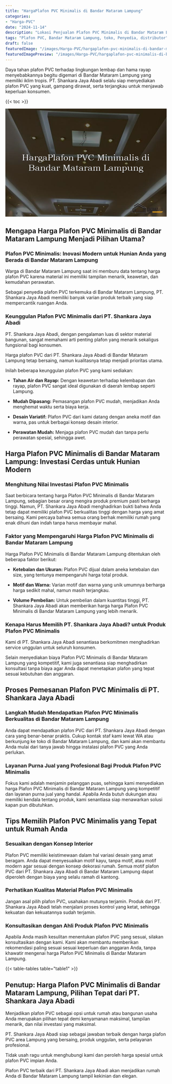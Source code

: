```yaml
---
title: "HargaPlafon PVC Minimalis di Bandar Mataram Lampung"
categories:
- "Harga-PVC"
date: "2024-11-14"
description: "Lokasi Penjualan Plafon PVC Minimalis di Bandar Mataram Lampung untuk rumah, perkantoran, serta toko. Produk berkualitas, pilihan motif, pilihan warna menarik, beserta layanan penempatan ditangani oleh tim berpengalaman serta kepastian resmi!|Servis penyediaan Plafon PVC Minimalis di Bandar Mataram Lampung bagi kebutuhan hunian, perkantoran, atau gerai, beserta panel unggulan dan penempatan oleh tenaga ahli profesional dan garansi resmi.|Pilihan Plafon PVC Minimalis di Bandar Mataram Lampung yang terbukti bagi hunian, office, serta gerai, dengan material terbaik dan penempatan ditangani oleh tenaga ahli berpengalaman serta kepastian resmi.|Penyediaan Plafon PVC Minimalis di Bandar Mataram Lampung bagi tempat tinggal, kantor, dan gerai, dengan produk unggulan dan instalasi oleh tenaga ahli profesional, lengkap beserta garansi resmi.}"
tags: "Plafon PVC, Bandar Mataram Lampung, toko, Penyedia, distributor"
draft: false
featuredImage: "/images/Harga-PVC/hargaplafon-pvc-minimalis-di-bandar-mataram-lampung.png"
featuredImagePreview: "/images/Harga-PVC/hargaplafon-pvc-minimalis-di-bandar-mataram-lampung.png"
---
```


Daya tahan plafon PVC terhadap lingkungan lembap dan hama rayap menyebabkannya begitu digemari di Bandar Mataram Lampung yang memiliki iklim tropis. PT. Shankara Jaya Abadi selalu siap menyediakan plafon PVC yang kuat, gampang dirawat, serta terjangkau untuk menjawab keperluan konsumen.

{{< toc >}}

![HargaPlafon PVC Minimalis di Bandar Mataram Lampung](/images/Harga-PVC/HargaPlafon-PVC-Minimalis-di-Bandar-Mataram-Lampung.png)

## Mengapa Harga Plafon PVC Minimalis di Bandar Mataram Lampung Menjadi Pilihan Utama?

### Plafon PVC Minimalis: Inovasi Modern untuk Hunian Anda yang Berada di Bandar Mataram Lampung

Warga di Bandar Mataram Lampung saat ini memburu data tentang harga plafon PVC karena material ini memiliki tampilan menarik, keawetan, dan kemudahan perawatan.

Sebagai penyedia plafon PVC terkemuka di Bandar Mataram Lampung, PT. Shankara Jaya Abadi memiliki banyak varian produk terbaik yang siap mempercantik ruangan Anda.

### Keunggulan Plafon PVC Minimalis dari PT. Shankara Jaya Abadi

PT. Shankara Jaya Abadi, dengan pengalaman luas di sektor material bangunan, sangat memahami arti penting plafon yang menarik sekaligus fungsional bagi konsumen.

Harga plafon PVC dari PT. Shankara Jaya Abadi di Bandar Mataram Lampung tetap bersaing, namun kualitasnya tetap menjadi prioritas utama.

Inilah beberapa keunggulan plafon PVC yang kami sediakan:

- **Tahan Air dan Rayap:** Dengan keawetan terhadap kelembapan dan rayap, plafon PVC sangat ideal digunakan di daerah lembap seperti Lampung.

- **Mudah Dipasang:** Pemasangan plafon PVC mudah, menjadikan Anda menghemat waktu serta biaya kerja.

- **Desain Variatif:** Plafon PVC dari kami datang dengan aneka motif dan warna, pas untuk berbagai konsep desain interior.

- **Perawatan Mudah:** Menjaga plafon PVC mudah dan tanpa perlu perawatan spesial, sehingga awet.

## Harga Plafon PVC Minimalis di Bandar Mataram Lampung: Investasi Cerdas untuk Hunian Modern

### Menghitung Nilai Investasi Plafon PVC Minimalis

Saat berbicara tentang harga Plafon PVC Minimalis di Bandar Mataram Lampung, sebagian besar orang mengira produk premium pasti berharga tinggi. Namun, PT. Shankara Jaya Abadi menghadirkan bukti bahwa Anda tetap dapat memiliki plafon PVC berkualitas tinggi dengan harga yang amat bersaing. Kami percaya bahwa semua orang berhak memiliki rumah yang enak dihuni dan indah tanpa harus membayar mahal.

### Faktor yang Mempengaruhi Harga Plafon PVC Minimalis di Bandar Mataram Lampung

Harga Plafon PVC Minimalis di Bandar Mataram Lampung ditentukan oleh beberapa faktor berikut:

- **Ketebalan dan Ukuran:** Plafon PVC dijual dalam aneka ketebalan dan size, yang tentunya mempengaruhi harga total produk.

- **Motif dan Warna:** Varian motif dan warna yang unik umumnya berharga harga sedikit mahal, namun masih terjangkau.

- **Volume Pembelian:** Untuk pembelian dalam kuantitas tinggi, PT. Shankara Jaya Abadi akan memberikan harga harga Plafon PVC Minimalis di Bandar Mataram Lampung yang lebih menarik.

### Kenapa Harus Memilih PT. Shankara Jaya Abadi? untuk Produk Plafon PVC Minimalis

Kami di PT. Shankara Jaya Abadi senantiasa berkomitmen menghadirkan service unggulan untuk seluruh konsumen.

Selain menyediakan biaya Plafon PVC Minimalis di Bandar Mataram Lampung yang kompetitif, kami juga senantiasa siap menghadirkan konsultasi tanpa biaya agar Anda dapat menetapkan plafon yang tepat sesuai kebutuhan dan anggaran.

## Proses Pemesanan Plafon PVC Minimalis di PT. Shankara Jaya Abadi

### Langkah Mudah Mendapatkan Plafon PVC Minimalis Berkualitas di Bandar Mataram Lampung

Anda dapat mendapatkan plafon PVC dari PT. Shankara Jaya Abadi dengan cara yang benar-benar praktis. Cukup kontak staf kami lewat WA atau berkunjung ke toko di Bandar Mataram Lampung, dan kami akan membantu Anda mulai dari tanya jawab hingga instalasi plafon PVC yang Anda perlukan.

### Layanan Purna Jual yang Profesional Bagi Produk Plafon PVC Minimalis

Fokus kami adalah menjamin pelanggan puas, sehingga kami menyediakan harga Plafon PVC Minimalis di Bandar Mataram Lampung yang kompetitif dan layanan purna jual yang handal. Apabila Anda butuh dukungan atau memiliki kendala tentang produk, kami senantiasa siap menawarkan solusi kapan pun dibutuhkan.

## Tips Memilih Plafon PVC Minimalis yang Tepat untuk Rumah Anda

### Sesuaikan dengan Konsep Interior

Plafon PVC memiliki keistimewaan dalam hal variasi desain yang amat beragam. Anda dapat menyesuaikan motif kayu, tanpa motif, atau motif modern agar sesuai dengan konsep dekorasi rumah. Semua motif plafon PVC dari PT. Shankara Jaya Abadi di Bandar Mataram Lampung dapat diperoleh dengan biaya yang selalu ramah di kantong.

### Perhatikan Kualitas Material Plafon PVC Minimalis

Jangan asal pilih plafon PVC, usahakan mutunya terjamin. Produk dari PT. Shankara Jaya Abadi telah menjalani proses kontrol yang ketat, sehingga kekuatan dan kekuatannya sudah terjamin.

### Konsultasikan dengan Ahli Produk Plafon PVC Minimalis

Apabila Anda masih kesulitan menentukan plafon PVC yang sesuai, silakan konsultasikan dengan kami. Kami akan membantu memberikan rekomendasi paling sesuai sesuai keperluan dan anggaran Anda, tanpa khawatir mengenai harga Plafon PVC Minimalis di Bandar Mataram Lampung.

{{< table-tables table="table1" >}}

## Penutup: Harga Plafon PVC Minimalis di Bandar Mataram Lampung, Pilihan Tepat dari PT. Shankara Jaya Abadi

Menjadikan plafon PVC sebagai opsi untuk rumah atau bangunan usaha Anda merupakan pilihan tepat demi kenyamanan maksimal, tampilan menarik, dan nilai investasi yang maksimal.

PT. Shankara Jaya Abadi siap sebagai jawaban terbaik dengan harga plafon PVC area Lampung yang bersaing, produk unggulan, serta pelayanan profesional.

Tidak usah ragu untuk menghubungi kami dan peroleh harga spesial untuk plafon PVC impian Anda.

Plafon PVC terbaik dari PT. Shankara Jaya Abadi akan menjadikan rumah Anda di Bandar Mataram Lampung tampil kekinian dan elegan.
